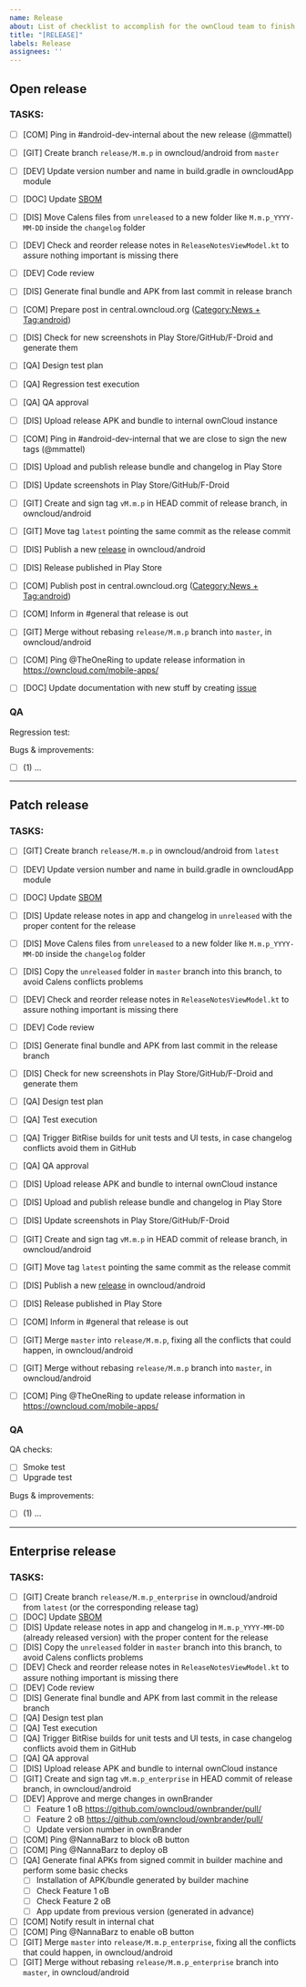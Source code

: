 ```yaml
---
name: Release
about: List of checklist to accomplish for the ownCloud team to finish the release process
title: "[RELEASE]"
labels: Release
assignees: ''
---
```


<!--
Another release for the ownCloud Android client!
For Open releases, keep the Open release template and remove the Patch and Enterprise release ones
For Patch releases, keep the Patch release template and remove the Open and Enterprise release ones
For Enterprise releases, keep the Enterprise release template and remove the Open and Patch release ones
If you don't need some of the steps, cross them by removing the "[ ]" and surrounding the line by "~~ ~~", like "- ~~Non-applicable step~~"
-->

## Open release

### TASKS:

 - [ ] [COM] Ping in #android-dev-internal about the new release (@mmattel)
 - [ ] [GIT] Create branch `release/M.m.p` in owncloud/android from `master`
 - [ ] [DEV] Update version number and name in build.gradle in owncloudApp module
 - [ ] [DOC] Update [SBOM](https://infinite.owncloud.com/f/31e6d44f-f373-557c-9ab3-1748fc0c650d$4994cd9c-1c17-4254-829a-f5ef6e1ff7e3%215080be84-fbcc-4aca-956e-b278a7090418)
 - [ ] [DIS] Move Calens files from `unreleased` to a new folder like `M.m.p_YYYY-MM-DD` inside the `changelog` folder
 - [ ] [DEV] Check and reorder release notes in `ReleaseNotesViewModel.kt` to assure nothing important is missing there
 - [ ] [DEV] Code review
 - [ ] [DIS] Generate final bundle and APK from last commit in release branch
 - [ ] [COM] Prepare post in central.owncloud.org ([Category:News + Tag:android](https://central.owncloud.org/tags/c/news/5/android))
 - [ ] [DIS] Check for new screenshots in Play Store/GitHub/F-Droid and generate them
 - [ ] [QA] Design test plan
 - [ ] [QA] Regression test execution
 - [ ] [QA] QA approval
 - [ ] [DIS] Upload release APK and bundle to internal ownCloud instance
 - [ ] [COM] Ping in #android-dev-internal that we are close to sign the new tags (@mmattel)
 - [ ] [DIS] Upload and publish release bundle and changelog in Play Store
 - [ ] [DIS] Update screenshots in Play Store/GitHub/F-Droid
 - [ ] [GIT] Create and sign tag `vM.m.p` in HEAD commit of release branch, in owncloud/android
 - [ ] [GIT] Move tag `latest` pointing the same commit as the release commit
 - [ ] [DIS] Publish a new [release](https://github.com/owncloud/android/releases) in owncloud/android
 - [ ] [DIS] Release published in Play Store
 - [ ] [COM] Publish post in central.owncloud.org ([Category:News + Tag:android](https://central.owncloud.org/tags/c/news/5/android))
 - [ ] [COM] Inform in #general that release is out
 - [ ] [GIT] Merge without rebasing `release/M.m.p` branch into `master`, in owncloud/android
 - [ ] [COM] Ping @TheOneRing to update release information in https://owncloud.com/mobile-apps/
 - [ ] [DOC] Update documentation with new stuff by creating [issue](https://github.com/owncloud/docs-client-android/issues)


### QA

Regression test:

Bugs & improvements:

- [ ] (1) ...

_____

## Patch release

### TASKS:

 - [ ] [GIT] Create branch `release/M.m.p` in owncloud/android from `latest`
 - [ ] [DEV] Update version number and name in build.gradle in owncloudApp module
 - [ ] [DOC] Update [SBOM](https://infinite.owncloud.com/f/31e6d44f-f373-557c-9ab3-1748fc0c650d$4994cd9c-1c17-4254-829a-f5ef6e1ff7e3%215080be84-fbcc-4aca-956e-b278a7090418)
 - [ ] [DIS] Update release notes in app and changelog in `unreleased` with the proper content for the release
 - [ ] [DIS] Move Calens files from `unreleased` to a new folder like `M.m.p_YYYY-MM-DD` inside the `changelog` folder
 - [ ] [DIS] Copy the `unreleased` folder in `master` branch into this branch, to avoid Calens conflicts problems
 - [ ] [DEV] Check and reorder release notes in `ReleaseNotesViewModel.kt` to assure nothing important is missing there
 - [ ] [DEV] Code review
 - [ ] [DIS] Generate final bundle and APK from last commit in the release branch
 - [ ] [DIS] Check for new screenshots in Play Store/GitHub/F-Droid and generate them
 - [ ] [QA] Design test plan
 - [ ] [QA] Test execution
 - [ ] [QA] Trigger BitRise builds for unit tests and UI tests, in case changelog conflicts avoid them in GitHub
 - [ ] [QA] QA approval
 - [ ] [DIS] Upload release APK and bundle to internal ownCloud instance
 - [ ] [DIS] Upload and publish release bundle and changelog in Play Store
 - [ ] [DIS] Update screenshots in Play Store/GitHub/F-Droid
 - [ ] [GIT] Create and sign tag `vM.m.p` in HEAD commit of release branch, in owncloud/android
 - [ ] [GIT] Move tag `latest` pointing the same commit as the release commit
 - [ ] [DIS] Publish a new [release](https://github.com/owncloud/android/releases) in owncloud/android
 - [ ] [DIS] Release published in Play Store
 - [ ] [COM] Inform in #general that release is out
 - [ ] [GIT] Merge `master` into `release/M.m.p`, fixing all the conflicts that could happen, in owncloud/android
 - [ ] [GIT] Merge without rebasing `release/M.m.p` branch into `master`, in owncloud/android
 - [ ] [COM] Ping @TheOneRing to update release information in https://owncloud.com/mobile-apps/


### QA

QA checks:

- [ ] Smoke test
- [ ] Upgrade test

Bugs & improvements:

- [ ] (1) ...


_____

## Enterprise release

### TASKS:

- [ ] [GIT] Create branch `release/M.m.p_enterprise` in owncloud/android from `latest` (or the corresponding release tag)
- [ ] [DOC] Update [SBOM](https://infinite.owncloud.com/f/31e6d44f-f373-557c-9ab3-1748fc0c650d$4994cd9c-1c17-4254-829a-f5ef6e1ff7e3%215080be84-fbcc-4aca-956e-b278a7090418)
- [ ] [DIS] Update release notes in app and changelog in `M.m.p_YYYY-MM-DD` (already released version) with the proper content for the release
- [ ] [DIS] Copy the `unreleased` folder in `master` branch into this branch, to avoid Calens conflicts problems
- [ ] [DEV] Check and reorder release notes in `ReleaseNotesViewModel.kt` to assure nothing important is missing there
- [ ] [DEV] Code review
- [ ] [DIS] Generate final bundle and APK from last commit in the release branch
- [ ] [QA] Design test plan
- [ ] [QA] Test execution
- [ ] [QA] Trigger BitRise builds for unit tests and UI tests, in case changelog conflicts avoid them in GitHub
- [ ] [QA] QA approval
- [ ] [DIS] Upload release APK and bundle to internal ownCloud instance
- [ ] [GIT] Create and sign tag `vM.m.p_enterprise` in HEAD commit of release branch, in owncloud/android
- [ ] [DEV] Approve and merge changes in ownBrander
  - [ ] Feature 1 oB https://github.com/owncloud/ownbrander/pull/
  - [ ] Feature 2 oB https://github.com/owncloud/ownbrander/pull/
  - [ ] Update version number in ownBrander
- [ ] [COM] Ping @NannaBarz to block oB button
- [ ] [COM] Ping @NannaBarz to deploy oB
- [ ] [QA] Generate final APKs from signed commit in builder machine and perform some basic checks
    - [ ] Installation of APK/bundle generated by builder machine
    - [ ] Check Feature 1 oB
    - [ ] Check Feature 2 oB
    - [ ] App update from previous version (generated in advance)
- [ ] [COM] Notify result in internal chat
- [ ] [COM] Ping @NannaBarz to enable oB button
- [ ] [GIT] Merge `master` into `release/M.m.p_enterprise`, fixing all the conflicts that could happen, in owncloud/android
- [ ] [GIT] Merge without rebasing `release/M.m.p_enterprise` branch into `master`, in owncloud/android

